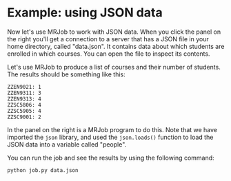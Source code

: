 # Example: using JSON data
Now let's use MRJob to work with JSON data. When you click the panel on the right you'll get a connection to a server 
that has a JSON file in your home directory, called "data.json". It contains data about which students are enrolled in 
which courses. You can open the file to inspect its contents.

Let's use MRJob to produce a list of courses and their number of students. The results should be something like this:

```
ZZEN9021: 1
ZZEN9311: 3
ZZEN9313: 4
ZZSC5806: 4
ZZSC5905: 4
ZZSC9001: 2
```

In the panel on the right is a MRJob program to do this. Note that we have imported the `json` library, and used the 
`json.loads()` function to load the JSON data into a variable called "people". 

You can run the job and see the results by using the following command:

`python job.py data.json`
